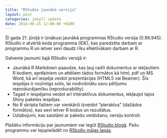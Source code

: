 ```yaml
---
title: "RStudio jaunākā versija"
layout: post
categories: jekyll update
date: 2014-06-25 12:00:00 +0200
---
```


Šī gada 21. jūnijā ir iznākusi jaunākā programmas RStudio versija (0.98.945). RStudio ir atvērtā koda programma (IDE), kas paredzēta darbam ar programmu R un ietver sevī daudz rīku efektīvākam darbam ar R.

Galvenie jaunumi šajā RStudio versijā ir:

* Jaunākā R Markdown paaudze, kas ļauj radīt dokumentus ar iekļautiem R kodiem, aprēķiniem un attēliem tādos formātos kā html, pdf un MS Word, kā arī iespēja veidot prezentācijas (HTML5 vai Beamer). Šīs iespējas ir nozīmīgs solis, lai nodrošinātu savu pētījumu reproducējamību (reproducability).
* Tagad ir iespējams veidot arī interaktīvus dokumentus, iekļaujot tajos Shiny paketes iespējas.
* No R skripta failiem var vienkārši izveidot “pieraktus” (dažādos formātos), kas sevī ietver R kodus un rezultātus.
* Uzlabojumi, kas saistāmi ar pakešu veidošanu, versiju kontroli.

Plašāku informāciju par jaunumiem var iegūt [RStudio blogā](http://blog.rstudio.org/2014/06/18/new-version-of-rstudio-r-markdown-v2-and-more/). Pašu programmu var lejupielādēt no [RStudio mājas lapas](http://www.rstudio.com).